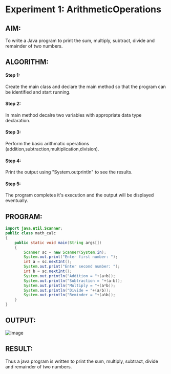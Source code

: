 # Experiment 1: ArithmeticOperations

## AIM:

To write a Java program to print the sum, multiply, subtract, divide and remainder of two numbers.

## ALGORITHM:

#### Step 1: 
Create the main class and declare the main method so that the program can be identified and start running.

#### Step 2:
In main method decalre two variables with appropriate data type declaration.

#### Step 3:
Perform the basic arithmatic operations (addition,subtraction,multiplication,division).

#### Step 4:
Print the output using "System.outprintln" to see the results.

#### Step 5:
The program completes it's execution and the output will be displayed eventually.

## PROGRAM:
```java
import java.util.Scanner;
public class math_calc
{
    public static void main(String args[])
    {
        Scanner sc = new Scanner(System.in);
        System.out.print("Enter first number: ");
        int a = sc.nextInt();
        System.out.print("Enter second number: ");
        int b = sc.nextInt();
        System.out.println("Addition = "+(a+b));
        System.out.println("Subtraction = "+(a-b));
        System.out.println("Multiply = "+(a*b));
        System.out.println("Divide = "+(a/b));
        System.out.println("Reminder = "+(a%b));
    }
}
```

## OUTPUT:
![image](https://github.com/Aashima02/ArithmeticOperations/assets/93427086/8fe98756-79ec-4c85-8c36-8737ee3cb43e)

## RESULT:
Thus a java program is written to print the sum, multiply, subtract, divide and remainder of two numbers.
